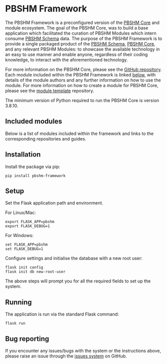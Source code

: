 # PBSHM Framework
The PBSHM Framework is a preconfigured version of the [PBSHM Core](https://github.com/dynamics-research-group/pbshm-flask-core) and module ecosystem. The goal of the PBSHM Core, was to build a base application which facilitated the curation of PBSHM Modules which intern consume [PBSHM Schema](https://github.com/dynamics-research-group/pbshm-schema) data. The purpose of the PBSHM Framework is to provide a single packaged product of the [PBSHM Schema](https://github.com/dynamics-research-group/pbshm-schema), [PBSHM Core](https://github.com/dynamics-research-group/pbshm-flask-core), and any relevant PBSHM Modules: to showcase the available technology in an easy to use manner and enable anyone, regardless of their coding knowledge, to interact with the aforementioned technology.

For more information on the PBSHM Core, please see the [GitHub repository](https://github.com/dynamics-research-group/pbshm-flask-core). Each module included within the PBSHM Framework is linked [below](#included-modules), with details of the module authors and any further information on how to use the module. For more information on how to create a module for PBSHM Core, please see the [module template](https://github.com/dynamics-research-group/pbshm-module-template) repository.

The minimum version of Python required to run the PBSHM Core is version 3.8.10.

## Included modules
Below is a list of modules included within the framework and links to the corresponding repositories and guides.

## Installation
Install the package via pip:
```
pip install pbshm-framework
```

## Setup
Set the Flask application path and environment.

For Linux/Mac:
```
export FLASK_APP=pbshm
export FLASK_DEBUG=1
```

For Windows:
```
set FLASK_APP=pbshm
set FLASK_DEBUG=1
```

Configure settings and initialise the database with a new root user:
```
flask init config
flask init db new-root-user
```
The above steps will prompt you for all the required fields to set up the system.

## Running
The application is run via the standard Flask command:
```
flask run
```


## Bug reporting
If you encounter any issues/bugs with the system or the instructions above, please raise an issue through the [issues system](https://github.com/dynamics-research-group/pbshm-framework/issues) on GitHub.